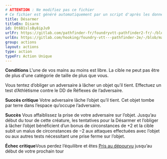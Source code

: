 ```yaml
---
# ATTENTION : Ne modifiez pas ce fichier
# Ce fichier est généré automatiquement par un script d'après les données du module Foundry VTT officiel et de sa traduction
title: Désarmer
titleEn: Disarm
id: Dt6B1slsBy8ipJu9
urlFr: https://gitlab.com/pathfinder-fr/foundryvtt-pathfinder2-fr/-/blob/master/data/actions/Dt6B1slsBy8ipJu9.htm
urlEn: https://gitlab.com/hooking/foundry-vtt---pathfinder-2e/-/blob/master/packs/data/actions.db/disarm.json
group: actions
layout: actions
type: action
typeFr: Action Unique
---
```

**Conditions** L'une de vos mains au moins est libre. La cible ne peut pas être de plus d'une catégorie de taille de plus que vous.

Vous tentez d’obliger un adversaire à lâcher un objet qu’il tient. Effectuez un test d’<span data-pf2-action="disarm" data-pf2-glyph="A">Athlétisme contre le DD de Réflexes de l’adversaire.

**Succès critique** Votre adversaire lâche l’objet qu’il tient. Cet objet tombe par terre dans l’espace qu’occupe l’adversaire.

**Succès** Vous affaiblissez la prise de votre adversaire sur l’objet. Jusqu’au début du tour de cette créature, les tentatives pour la Désarmer et l’obliger à lâcher l’objet bénéficient d’un bonus de circonstances de +2 et la cible subit un malus de circonstances de −2 aux attaques effectuées avec l’objet ou aux autres tests nécessitant une prise ferme sur l’objet.

**Échec critique**Vous perdez l’équilibre et êtes [Pris au dépourvu](../etats/pris-au-dépourvu.md) jusqu’au début de votre prochain tour
